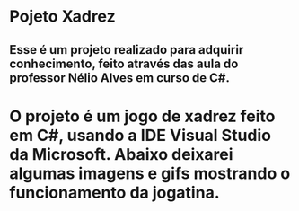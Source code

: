 # Pojeto Xadrez
## Esse é um projeto realizado para adquirir conhecimento, feito através das aula do professor Nélio Alves em curso de C#. 

# O projeto é um jogo de xadrez feito em C#, usando a IDE Visual Studio da Microsoft. Abaixo deixarei algumas imagens e gifs mostrando o funcionamento da jogatina. 
